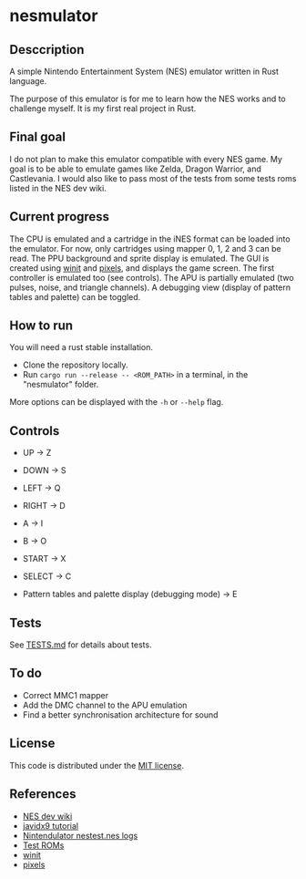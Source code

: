 # nesmulator

## Desccription

A simple Nintendo Entertainment System (NES) emulator written in Rust language.

The purpose of this emulator is for me to learn how the NES works and to challenge myself.
It is my first real project in Rust.

## Final goal

I do not plan to make this emulator compatible with every NES game.
My goal is to be able to emulate games like Zelda, Dragon Warrior, and Castlevania.
I would also like to pass most of the tests from some tests roms listed in the NES dev wiki.

## Current progress

The CPU is emulated and a cartridge in the iNES format can be loaded into the emulator.
For now, only cartridges using mapper 0, 1, 2 and 3 can be read.
The PPU background and sprite display is emulated.
The GUI is created using [winit](https://github.com/rust-windowing/winit) and [pixels](https://github.com/parasyte/pixels), and displays the game screen.
The first controller is emulated too (see controls).
The APU is partially emulated (two pulses, noise, and triangle channels).
A debugging view (display of pattern tables and palette) can be toggled.

## How to run

You will need a rust stable installation.

* Clone the repository locally.
* Run `cargo run --release -- <ROM_PATH>` in a terminal, in the "nesmulator" folder.

More options can be displayed with the `-h` or `--help` flag.

## Controls

* UP -> Z
* DOWN -> S
* LEFT -> Q
* RIGHT -> D
* A -> I
* B -> O
* START -> X
* SELECT -> C

* Pattern tables and palette display (debugging mode) -> E

## Tests

See [TESTS.md](TESTS.md) for details about tests.

## To do

* Correct MMC1 mapper
* Add the DMC channel to the APU emulation
* Find a better synchronisation architecture for sound

## License

This code is distributed under the [MIT license](LICENSE).

## References

* [NES dev wiki](http://wiki.nesdev.com/w/index.php/Nesdev)
* [javidx9 tutorial](https://www.youtube.com/watch?v=F8kx56OZQhg&list=PLrOv9FMX8xJHqMvSGB_9G9nZZ_4IgteYf&index=2)
* [Nintendulator nestest.nes logs](https://www.qmtpro.com/~nes/misc/nestest.log)
* [Test ROMs](https://github.com/christopherpow/nes-test-roms)
* [winit](https://github.com/rust-windowing/winit)
* [pixels](https://github.com/parasyte/pixels)